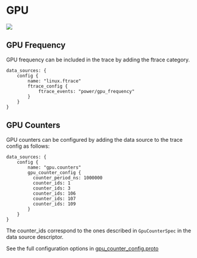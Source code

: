 # GPU

![](/docs/images/gpu-counters.png)

## GPU Frequency

GPU frequency can be included in the trace by adding the ftrace category.

```
data_sources: {
    config {
        name: "linux.ftrace"
        ftrace_config {
            ftrace_events: "power/gpu_frequency"
        }
    }
}
```

## GPU Counters

GPU counters can be configured by adding the data source to the trace config as follows:

```
data_sources: {
    config {
        name: "gpu.counters"
        gpu_counter_config {
          counter_period_ns: 1000000
          counter_ids: 1
          counter_ids: 3
          counter_ids: 106
          counter_ids: 107
          counter_ids: 109
        }
    }
}
```

The counter_ids correspond to the ones described in `GpuCounterSpec` in the data source descriptor.

See the full configuration options in [gpu\_counter\_config.proto](/protos/dejaview/config/gpu/gpu_counter_config.proto)

